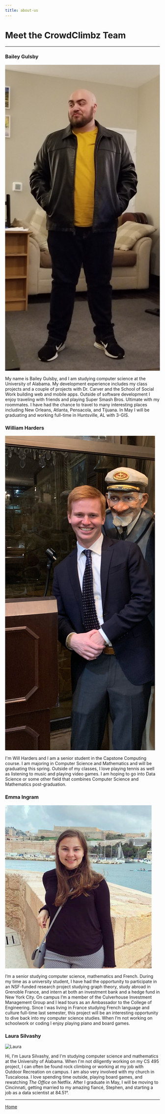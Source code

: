 ```yaml
---
title: about-us
---
```


# Meet the CrowdClimbz Team
---

### Bailey Gulsby
![Bailey](Bailey_Profile_Img.jpg)<!-- .element height="20%" width="20%" -->

My name is Bailey Gulsby, and I am studying computer science at the University of Alabama. My development experience includes my class projects and a couple of projects with Dr. Carver and the School of Social Work building web and mobile apps. Outside of software development I enjoy traveling with friends and playing Super Smash Bros. Ultimate with my roommates. I have had the chance to travel to many interesting places including New Orleans, Atlanta, Pensacola, and Tijuana. In May I will be graduating and working full-time in Huntsville, AL with 3-GIS.

### William Harders
![Will](Will.jpg)

I'm Will Harders and I am a senior student in the Capstone Computing course.  I am majoring in Computer Science and Mathematics and will be graduating this spring.  Outside of my classes, I love playing tennis as well as listening to music and playing video games.  I am hoping to go into Data Science or some other field that combines Computer Science and Mathematics post-graduation.  

### Emma Ingram
![Emma](emma.png)

I’m a senior studying computer science, mathematics and French. During my time as a university student, I have had the opportunity to participate in an NSF-funded research project studying graph theory, study abroad in Grenoble France, and intern at both an investment bank and a hedge fund in New York City. On campus I’m a member of the Culverhouse Investment Management Group and I lead tours as an Ambassador to the College of Engineering. Since I was living in France studying French language and culture full-time last semester, this project will be an interesting opportunity to dive back into my computer science studies. When I’m not working on schoolwork or coding I enjoy playing piano and board games.

### Laura Silvashy
![Laura](Laura.png)<!-- .element height="50%" width="50%" -->

Hi, I'm Laura Silvashy, and I'm studying computer science and mathematics at the University of Alabama. When I'm not diligently working on my CS 495 project, I can often be found rock climbing or working at my job with Outdoor Recreation on campus. I am also very involved with my church in Tuscaloosa. I love spending time outside, playing board games, and rewatching *The Office* on Netflix. After I graduate in May, I will be moving to Cincinnati, getting married to my amazing fiancé, Stephen, and starting a job as a data scientist at 84.51&deg;.

---
[Home](https://cbgulsby.github.io/CrowdClimbz/)
